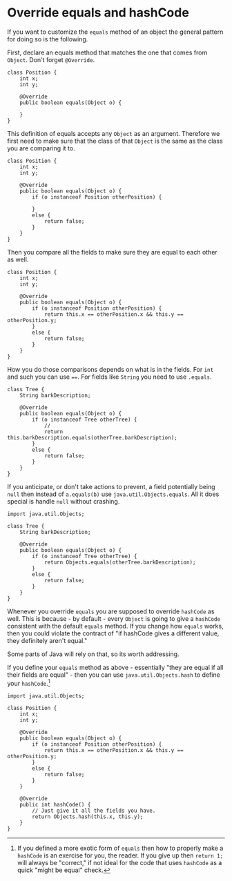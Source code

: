 # Override equals and hashCode


If you want to customize the `equals` method of an object the
general pattern for doing so is the following.

First, declare an equals method that matches the one that comes from `Object`.
Don't forget `@Override`.

```java,no_run
class Position {
    int x;
    int y;

    @Override
    public boolean equals(Object o) {

    }
}
```

This definition of equals accepts any `Object` as an argument. Therefore we first
need to make sure that the class of that `Object` is the same as the class you are
comparing it to.

```java,no_run
class Position {
    int x;
    int y;

    @Override
    public boolean equals(Object o) {
        if (o instanceof Position otherPosition) {

        }
        else {
            return false;
        }
    }
}
```

Then you compare all the fields to make sure they are equal to each other as well.

```java,no_run
class Position {
    int x;
    int y;

    @Override
    public boolean equals(Object o) {
        if (o instanceof Position otherPosition) {
            return this.x == otherPosition.x && this.y == otherPosition.y;
        }
        else {
            return false;
        }
    }
}
```

How you do those comparisons depends on what is in the fields. For `int` and such you can use `==`. For fields
like `String` you need to use `.equals`.

```java,no_run
class Tree {
    String barkDescription;

    @Override
    public boolean equals(Object o) {
        if (o instanceof Tree otherTree) {
            // 
            return this.barkDescription.equals(otherTree.barkDescription);
        }
        else {
            return false;
        }
    }
}
```

If you anticipate, or don't take actions to prevent, a field potentially being `null`
then instead of `a.equals(b)` use `java.util.Objects.equals`. All it does special is handle
`null` without crashing.

```java,no_run
import java.util.Objects;

class Tree {
    String barkDescription;

    @Override
    public boolean equals(Object o) {
        if (o instanceof Tree otherTree) {
            return Objects.equals(otherTree.barkDescription);
        }
        else {
            return false;
        }
    }
}
```

Whenever you override `equals` you are supposed to override `hashCode` as well.
This is because - by default - every `Object` is going to give a `hashCode` consistent
with the default `equals` method. If you change how `equals` works, then you could
violate the contract of "if hashCode gives a different value, they definitely aren't equal."

Some parts of Java will rely on that, so its worth addressing.

If you define your `equals` method as above - essentially "they are equal if all their fields are equal" - then you can use `java.util.Objects.hash` to define your `hashCode`.[^exotic]

```java,no_run
import java.util.Objects;

class Position {
    int x;
    int y;

    @Override
    public boolean equals(Object o) {
        if (o instanceof Position otherPosition) {
            return this.x == otherPosition.x && this.y == otherPosition.y;
        }
        else {
            return false;
        }
    }

    @Override
    public int hashCode() {
        // Just give it all the fields you have.
        return Objects.hash(this.x, this.y);
    }
}
```

[^exotic]: If you defined a more exotic form of `equals` then how to properly make a `hashCode` is an exercise for you, the reader. If you give up then `return 1;` will always be "correct," if not ideal for the code
that uses `hashCode` as a quick "might be equal" check.
